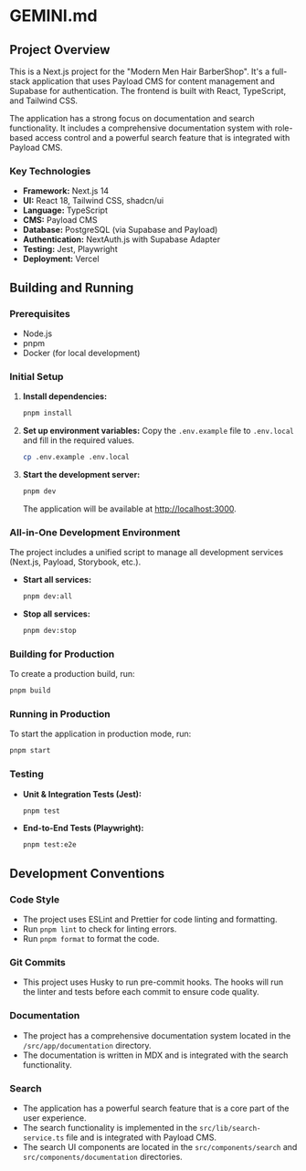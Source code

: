 # GEMINI.md

## Project Overview

This is a Next.js project for the "Modern Men Hair BarberShop". It's a full-stack application that uses Payload CMS for content management and Supabase for authentication. The frontend is built with React, TypeScript, and Tailwind CSS.

The application has a strong focus on documentation and search functionality. It includes a comprehensive documentation system with role-based access control and a powerful search feature that is integrated with Payload CMS.

### Key Technologies

*   **Framework:** Next.js 14
*   **UI:** React 18, Tailwind CSS, shadcn/ui
*   **Language:** TypeScript
*   **CMS:** Payload CMS
*   **Database:** PostgreSQL (via Supabase and Payload)
*   **Authentication:** NextAuth.js with Supabase Adapter
*   **Testing:** Jest, Playwright
*   **Deployment:** Vercel

## Building and Running

### Prerequisites

*   Node.js
*   pnpm
*   Docker (for local development)

### Initial Setup

1.  **Install dependencies:**
    ```bash
    pnpm install
    ```

2.  **Set up environment variables:**
    Copy the `.env.example` file to `.env.local` and fill in the required values.
    ```bash
    cp .env.example .env.local
    ```

3.  **Start the development server:**
    ```bash
    pnpm dev
    ```
    The application will be available at [http://localhost:3000](http://localhost:3000).

### All-in-One Development Environment

The project includes a unified script to manage all development services (Next.js, Payload, Storybook, etc.).

*   **Start all services:**
    ```bash
    pnpm dev:all
    ```

*   **Stop all services:**
    ```bash
    pnpm dev:stop
    ```

### Building for Production

To create a production build, run:

```bash
pnpm build
```

### Running in Production

To start the application in production mode, run:

```bash
pnpm start
```

### Testing

*   **Unit & Integration Tests (Jest):**
    ```bash
    pnpm test
    ```

*   **End-to-End Tests (Playwright):**
    ```bash
    pnpm test:e2e
    ```

## Development Conventions

### Code Style

*   The project uses ESLint and Prettier for code linting and formatting.
*   Run `pnpm lint` to check for linting errors.
*   Run `pnpm format` to format the code.

### Git Commits

*   This project uses Husky to run pre-commit hooks. The hooks will run the linter and tests before each commit to ensure code quality.

### Documentation

*   The project has a comprehensive documentation system located in the `/src/app/documentation` directory.
*   The documentation is written in MDX and is integrated with the search functionality.

### Search

*   The application has a powerful search feature that is a core part of the user experience.
*   The search functionality is implemented in the `src/lib/search-service.ts` file and is integrated with Payload CMS.
*   The search UI components are located in the `src/components/search` and `src/components/documentation` directories.

